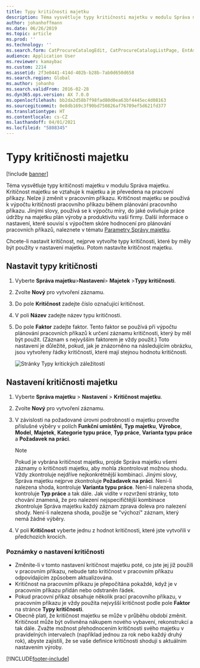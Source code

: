 ```yaml
---
title: Typy kritičnosti majetku
description: Téma vysvětluje typy kritičnosti majetku v modulu Správa majetku.
author: johanhoffmann
ms.date: 06/26/2019
ms.topic: article
ms.prod: ''
ms.technology: ''
ms.search.form: CatProcureCatalogEdit, CatProcureCatalogListPage, EntAssetCriticality, EntAssetObjectCriticality
audience: Application User
ms.reviewer: kamaybac
ms.custom: 2214
ms.assetid: 2f3e0441-414d-402b-b28b-7ab0d650d658
ms.search.region: Global
ms.author: johanho
ms.search.validFrom: 2016-02-28
ms.dyn365.ops.version: AX 7.0.0
ms.openlocfilehash: bb2da2d58b7f98fad80d0ea63bf4445ec4d08163
ms.sourcegitcommit: 0e8db169c3f90bd750826af76709ef5d621fd377
ms.translationtype: HT
ms.contentlocale: cs-CZ
ms.lasthandoff: 04/01/2021
ms.locfileid: "5808345"
---
```

# <a name="asset-criticality-types"></a>Typy kritičnosti majetku

[!include [banner](../../includes/banner.md)]

 

Téma vysvětluje typy kritičnosti majetku v modulu Správa majetku. Kritičnost majetku se vztahuje k majetku a je převedena na pracovní příkazy. Nelze ji změnit v pracovním příkazu. Kritičnost majetku se používá k výpočtu kritičnosti pracovního příkazu během plánování pracovního příkazu. Jinými slovy, používá se k výpočtu míry, do jaké ovlivňuje práce údržby na majetku plán výroby a produktivitu vaší firmy. Další informace o nastavení, které souvisí s výpočtem skóre hodnocení pro plánování pracovních příkazů, naleznete v tématu [Parametry Správy majetku](../setup-for-objects/enterprise-asset-management-parameters.md).

Chcete-li nastavit kritičnost, nejprve vytvořte typy kritičnosti, které by měly být použity v nastavení majetku. Potom nastavíte kritičnost majetku.

## <a name="set-up-criticality-types"></a>Nastavit typy kritičnosti

1. Vyberte **Správa majetku**\>**Nastavení**\> **Majetek** \>**Typy kritičnosti**.
2. Zvolte **Nový** pro vytvoření záznamu.
3. Do pole **Kritičnost** zadejte číslo označující kritičnost.
4. V poli **Název** zadejte název typu kritičnosti.
5. Do pole **Faktor** zadejte faktor. Tento faktor se používá při výpočtu plánování pracovních příkazů k určení záznamu kritičnosti, který by měl být použit. (Záznam s nejvyšším faktorem je vždy použit.) Toto nastavení je důležité, pokud, jak je znázorněno na následujícím obrázku, jsou vytvořeny řádky kritičnosti, které mají stejnou hodnotu kritičnosti.

    ![Stránky Typy kritických záležitostí](media/23-setup-for-objects.png)

## <a name="set-up-asset-criticalities"></a>Nastavení kritičnosti majetku

1. Vyberte **Správa majetku** \> **Nastavení** \> **Kritičnost majetku**.
2. Zvolte **Nový** pro vytvoření záznamu.
3. V závislosti na požadované úrovni podrobností o majetku proveďte příslušné výběry v polích **Funkční umístění**, **Typ majetku**, **Výrobce**, **Model**, **Majetek**, **Kategorie typu práce**, **Typ práce**, **Varianta typu práce** a **Požadavek na práci**.

    > [!NOTE]
    > Pokud je vybrána kritičnost majetku, projde Správa majetku všemi záznamy o kritičnosti majetku, aby mohla zkontrolovat možnou shodu. Vždy zkontroluje nejdříve nejkonkrétnější kombinaci. Jinými slovy, Správa majetku nejprve zkontroluje **Požadavek na práci**. Není-li nalezena shoda, kontroluje **Varianta typu práce**. Není-li nalezena shoda, kontroluje **Typ práce** a tak dále. Jak vidíte v rozvržení stránky, toto chování znamená, že pro nalezení nejspecifičtější kombinace zkontroluje Správa majetku každý záznam zprava doleva pro nalezení shody. Není-li nalezena shoda, použije se "výchozí" záznam, který nemá žádné výběry.

4. V poli **Kritičnost** vyberte jednu z hodnot kritičnosti, které jste vytvořili v předchozích krocích.

### <a name="notes-about-criticality-setup"></a>Poznámky o nastavení kritičnosti

- Změníte-li v tomto nastavení kritičnost majetku poté, co jste jej již použili v pracovním příkazu, nebude tato kritičnost v pracovním příkazu odpovídajícím způsobem aktualizována.
- Kritičnost na pracovním příkazu je přepočítána pokaždé, když je v pracovním příkazu přidán nebo odstraněn řádek.
- Pokud pracovní příkaz obsahuje několik prací pracovního příkazu, v pracovním příkazu je vždy použita nejvyšší kritičnost podle pole **Faktor** na stránce **Typy kritičnosti**.
- Obecně platí, že kritičnost majetku se může v průběhu období změnit. Kritičnost může být ovlivněna nákupem nového vybavení, rekonstrukcí a tak dále. Zvažte možnost přehodnocením kritičnosti svého majetku v pravidelných intervalech (například jednou za rok nebo každý druhý rok), abyste zajistili, že se vaše definice kritičnosti shodují s aktuálním nastavením výroby.


[!INCLUDE[footer-include](../../../includes/footer-banner.md)]